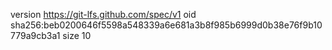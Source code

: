 version https://git-lfs.github.com/spec/v1
oid sha256:beb0200646f5598a548339a6e681a3b8f985b6999d0b38e76f9b10779a9cb3a1
size 10
